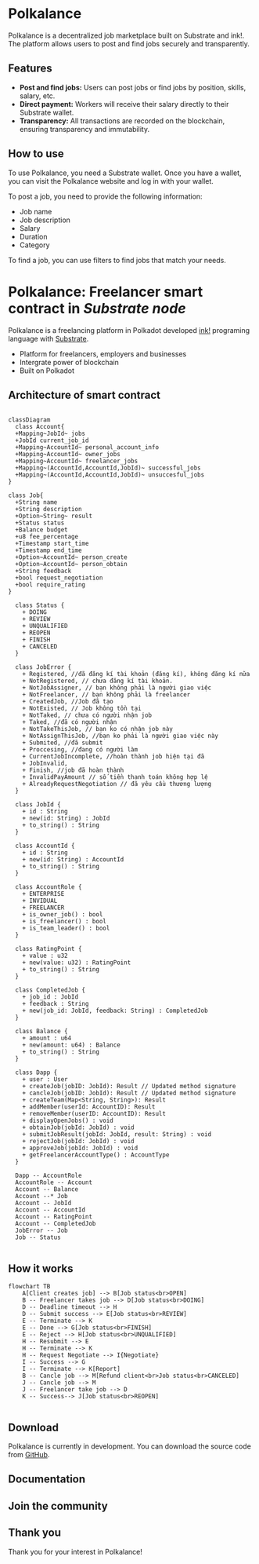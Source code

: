 # Polkalance

Polkalance is a decentralized job marketplace built on Substrate and ink!. The platform allows users to post and find jobs securely and transparently.

## Features

* **Post and find jobs:** Users can post jobs or find jobs by position, skills, salary, etc.
* **Direct payment:** Workers will receive their salary directly to their Substrate wallet.
* **Transparency:** All transactions are recorded on the blockchain, ensuring transparency and immutability.

## How to use

To use Polkalance, you need a Substrate wallet. Once you have a wallet, you can visit the Polkalance website and log in with your wallet.

To post a job, you need to provide the following information:

* Job name
* Job description
* Salary
* Duration
* Category

To find a job, you can use filters to find jobs that match your needs.

# Polkalance: Freelancer smart contract in *Substrate node*

Polkalance is a freelancing platform in Polkadot developed [ink!](https://github.com/paritytech/ink) programing language with [Substrate](https://substrate.io).  

- Platform for freelancers, employers and businesses
- Intergrate power of blockchain
- Built on Polkadot

## Architecture of smart contract

```mermaid

classDiagram
  class Account{
  +Mapping~JobId~ jobs
  +JobId current_job_id
  +Mapping~AccountId~ personal_account_info
  +Mapping~AccountId~ owner_jobs
  +Mapping~AccountId~ freelancer_jobs
  +Mapping~(AccountId,AccountId,JobId)~ successful_jobs
  +Mapping~(AccountId,AccountId,JobId)~ unsuccesful_jobs
}

class Job{
  +String name
  +String description
  +Option~String~ result
  +Status status
  +Balance budget
  +u8 fee_percentage
  +Timestamp start_time
  +Timestamp end_time
  +Option~AccountId~ person_create
  +Option~AccountId~ person_obtain
  +String feedback
  +bool request_negotiation
  +bool require_rating
}

  class Status {
    + DOING
    + REVIEW
    + UNQUALIFIED
    + REOPEN
    + FINISH
    + CANCELED   
  }

  class JobError {    
    + Registered, //đã đăng kí tài khoản (đăng kí), không đăng kí nữa
    + NotRegistered, // chưa đăng kí tài khoản.
    + NotJobAssigner, // bạn không phải là người giao việc
    + NotFreelancer, // bạn không phải là freelancer
    + CreatedJob, //Job đã tạo
    + NotExisted, // Job không tồn tại
    + NotTaked, // chưa có người nhận job
    + Taked, //đã có người nhận
    + NotTakeThisJob, // bạn ko có nhận job này
    + NotAssignThisJob, //bạn ko phải là người giao việc này
    + Submited, //đã submit 
    + Proccesing, //đang có người làm
    + CurrentJobIncomplete, //hoàn thành job hiện tại đã
    + JobInvalid,
    + Finish, //job đã hoàn thành    
    + InvalidPayAmount // số tiền thanh toán không hợp lệ
    + AlreadyRequestNegotiation // đã yêu cầu thương lượng
  }

  class JobId {
    + id : String
    + new(id: String) : JobId
    + to_string() : String
  }

  class AccountId {
    + id : String
    + new(id: String) : AccountId
    + to_string() : String
  }

  class AccountRole {
    + ENTERPRISE
    + INVIDUAL
    + FREELANCER
    + is_owner_job() : bool
    + is_freelancer() : bool
    + is_team_leader() : bool
  }

  class RatingPoint {
    + value : u32
    + new(value: u32) : RatingPoint
    + to_string() : String
  }

  class CompletedJob {
    + job_id : JobId
    + feedback : String
    + new(job_id: JobId, feedback: String) : CompletedJob
  }

  class Balance {
    + amount : u64
    + new(amount: u64) : Balance
    + to_string() : String
  }

  class Dapp {
    + user : User
    + createJob(jobID: JobId): Result // Updated method signature
    + cancleJob(jobID: JobId): Result // Updated method signature
    + createTeam(Map<String, String>): Result
    + addMember(userId: AccountID): Result
    + removeMember(userID: AccountID): Result
    + displayOpenJobs() : void
    + obtainJob(jobId: JobId) : void
    + submitJobResult(jobId: JobId, result: String) : void
    + rejectJob(jobId: JobId) : void
    + approveJob(jobId: JobId) : void
    + getFreelancerAccountType() : AccountType
  }

  Dapp -- AccountRole
  AccountRole -- Account
  Account -- Balance
  Account --* Job
  Account -- JobId
  Account -- AccountId
  Account -- RatingPoint
  Account -- CompletedJob
  JobError -- Job
  Job -- Status


```

## How it works

```mermaid
flowchart TB
    A[Client creates job] --> B[Job status<br>OPEN]
    B -- Freelancer takes job --> D[Job status<br>DOING]
    D -- Deadline timeout --> H
    D -- Submit success --> E[Job status<br>REVIEW]
    E -- Terminate --> K
    E -- Done --> G[Job status<br>FINISH]
    E -- Reject --> H[Job status<br>UNQUALIFIED]
    H -- Resubmit --> E
    H -- Terminate --> K
    H -- Request Negotiate --> I{Negotiate} 
    I -- Success --> G
    I -- Terminate --> K[Report]
    B -- Cancle job --> M[Refund client<br>Job status<br>CANCELED]
    J -- Cancle job --> M
    J -- Freelancer take job --> D
    K -- Success--> J[Job status<br>REOPEN] 
    
```

## Download

Polkalance is currently in development. You can download the source code from [GitHub](https://github.com/lamha/polkalance).

## Documentation

<!-- Polkalance documentation is available on [GitHub](https://github.com//polkalance/tree/main/docs). -->

## Join the community

<!-- You can join the Polkalance community on [Discord](https://discord.gg/) or [Twitter](https://twitter.com/). -->

## Thank you

Thank you for your interest in Polkalance!
